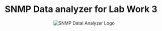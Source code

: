 SNMP Data analyzer for Lab Work 3
==============================

<div align="center">
  <img src="https://drive.google.com/file/d/1ftl2blHrrtjk3r1kaECPOjPa8LrpX2FI/view?usp=sharing" alt="SNMP Datal Analyzer Logo">
</div>
